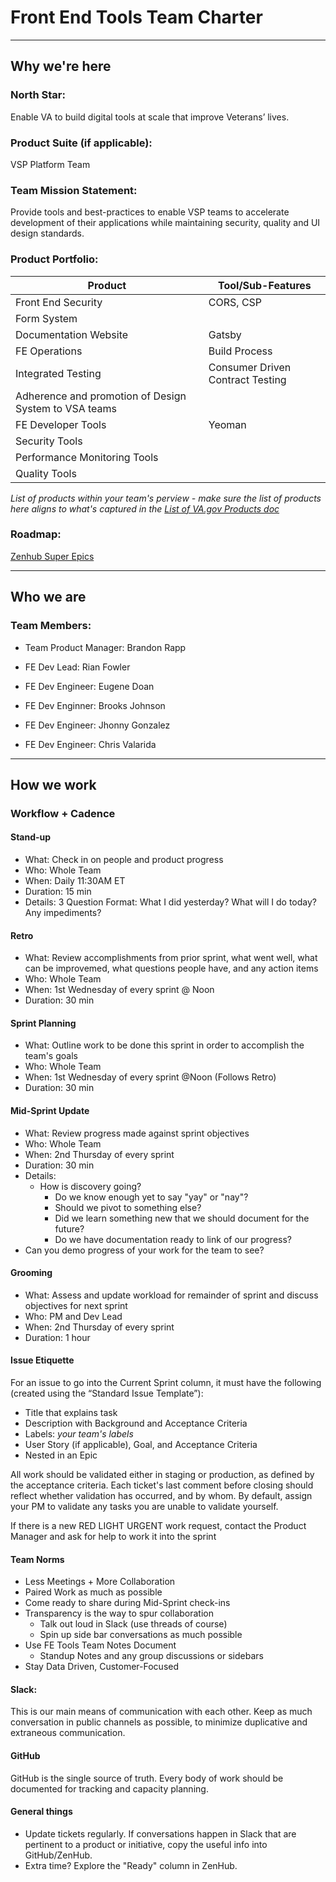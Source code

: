 # Front End Tools Team Charter

---

## Why we're here

### North Star:
Enable VA to build digital tools at scale that improve Veterans’ lives.

### Product Suite (if applicable): 
VSP Platform Team

### Team Mission Statement:
Provide tools and best-practices to enable VSP teams to accelerate development of their applications while maintaining security, quality and UI design standards.


### Product Portfolio:
|Product|Tool/Sub-Features|
|----|----|
|Front End Security |CORS, CSP| 
|Form System | |  
|Documentation Website | Gatsby | 
|FE Operations|Build Process |
|Integrated Testing|Consumer Driven Contract Testing|
|Adherence and promotion of Design System to VSA teams|| 
|FE Developer Tools|Yeoman|
|Security Tools||
|Performance Monitoring Tools||
|Quality Tools||

_List of products within your team's perview - make sure the list of products here aligns to what's captured in the [List of VA.gov Products doc](https://docs.google.com/spreadsheets/d/1hzz6whEGoQJQbiNvIggirhydYYdv57nfOZfLvFqZ1pQ/edit)_

### Roadmap:
[Zenhub Super Epics](https://github.com/department-of-veterans-affairs/va.gov-team#workspaces/vsp-5cedc9cce6e3335dc5a49fc4/board?labels=tools-fe,super-epic&repos=133843125,171695663)

---

## Who we are

### Team Members:
- Team Product Manager: Brandon Rapp

- FE Dev Lead: Rian Fowler
- FE Dev Engineer: Eugene Doan
- FE Dev Enginner: Brooks Johnson
- FE Dev Engineer: Jhonny Gonzalez
- FE Dev Engineer: Chris Valarida



---

## How we work

### Workflow + Cadence

#### Stand-up
- What: Check in on people and product progress
- Who: Whole Team
- When: Daily 11:30AM ET
- Duration: 15 min
- Details: 3 Question Format: What I did yesterday? What will I do today? Any impediments?

#### Retro
- What: Review accomplishments from prior sprint, what went well, what can be improvemed, what questions people have, and any action items
- Who: Whole Team
- When: 1st Wednesday of every sprint @ Noon
- Duration: 30 min

#### Sprint Planning
- What: Outline work to be done this sprint in order to accomplish the team's goals
- Who: Whole Team
- When: 1st Wednesday of every sprint @Noon (Follows Retro)
- Duration: 30 min

#### Mid-Sprint Update
- What: Review progress made against sprint objectives
- Who: Whole Team
- When: 2nd Thursday of every sprint
- Duration: 30 min
- Details:
  - How is discovery going?
    - Do we know enough yet to say "yay" or "nay"?
    - Should we pivot to something else?
    - Did we learn something new that we should document for the future?
    - Do we have documentation ready to link of our progress?
 - Can you demo progress of your work for the team to see?


#### Grooming
- What: Assess and update workload for remainder of sprint and discuss objectives for next sprint
- Who: PM and Dev Lead
- When: 2nd Thursday of every sprint
- Duration: 1 hour


#### Issue Etiquette
For an issue to go into the Current Sprint column, it must have the following (created using the “Standard Issue Template”):

- Title that explains task
- Description with Background and Acceptance Criteria
- Labels: _your team's labels_
- User Story (if applicable), Goal, and Acceptance Criteria
- Nested in an Epic

All work should be validated either in staging or production, as defined by the acceptance criteria. Each ticket's last comment before closing should reflect whether validation has occurred, and by whom. By default, assign your PM to validate any tasks you are unable to validate yourself.

If there is a new RED LIGHT URGENT work request, contact the Product Manager and ask for help to work it into the sprint


#### Team Norms

- Less Meetings + More Collaboration
- Paired Work as much as possible
- Come ready to share during Mid-Sprint check-ins
- Transparency is the way to spur collaboration
  - Talk out loud in Slack (use threads of course)
  - Spin up side bar conversations as much possible
- Use FE Tools Team Notes Document
  - Standup Notes and any group discussions or sidebars
- Stay Data Driven, Customer-Focused

#### Slack:

This is our main means of communication with each other. Keep as much conversation in public channels as possible, to minimize duplicative and extraneous communication.

#### GitHub
GitHub is the single source of truth. Every body of work should be documented for tracking and capacity planning.

#### General things
- Update tickets regularly. If conversations happen in Slack that are pertinent to a product or initiative, copy the useful info into GitHub/ZenHub.
- Extra time? Explore the "Ready" column in ZenHub.
